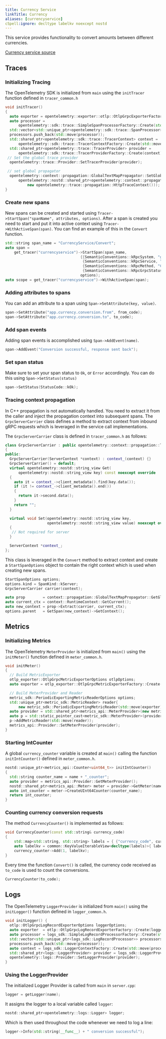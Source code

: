 ```yaml
---
title: Currency Service
linkTitle: Currency
aliases: [currencyservice]
cSpell:ignore: decltype labelkv noexcept nostd
---
```


This service provides functionality to convert amounts between different
currencies.

[Currency service source](https://github.com/open-telemetry/opentelemetry-demo/blob/main/src/currency/)

## Traces

### Initializing Tracing

The OpenTelemetry SDK is initialized from `main` using the `initTracer` function
defined in `tracer_common.h`

```cpp
void initTracer()
{
  auto exporter = opentelemetry::exporter::otlp::OtlpGrpcExporterFactory::Create();
  auto processor =
      opentelemetry::sdk::trace::SimpleSpanProcessorFactory::Create(std::move(exporter));
  std::vector<std::unique_ptr<opentelemetry::sdk::trace::SpanProcessor>> processors;
  processors.push_back(std::move(processor));
  std::shared_ptr<opentelemetry::sdk::trace::TracerContext> context =
      opentelemetry::sdk::trace::TracerContextFactory::Create(std::move(processors));
  std::shared_ptr<opentelemetry::trace::TracerProvider> provider =
      opentelemetry::sdk::trace::TracerProviderFactory::Create(context);
 // Set the global trace provider
  opentelemetry::trace::Provider::SetTracerProvider(provider);

 // set global propagator
  opentelemetry::context::propagation::GlobalTextMapPropagator::SetGlobalPropagator(
      opentelemetry::nostd::shared_ptr<opentelemetry::context::propagation::TextMapPropagator>(
          new opentelemetry::trace::propagation::HttpTraceContext()));
}
```

### Create new spans

New spans can be created and started using
`Tracer->StartSpan("spanName", attributes, options)`. After a span is created
you need to start and put it into active context using
`Tracer->WithActiveSpan(span)`. You can find an example of this in the `Convert`
function.

```cpp
std::string span_name = "CurrencyService/Convert";
auto span =
    get_tracer("currencyservice")->StartSpan(span_name,
                                  {{SemanticConventions::kRpcSystem, "grpc"},
                                   {SemanticConventions::kRpcService, "oteldemo.CurrencyService"},
                                   {SemanticConventions::kRpcMethod, "Convert"},
                                   {SemanticConventions::kRpcGrpcStatusCode, 0}},
                                  options);
auto scope = get_tracer("currencyservice")->WithActiveSpan(span);
```

### Adding attributes to spans

You can add an attribute to a span using `Span->SetAttribute(key, value)`.

```cpp
span->SetAttribute("app.currency.conversion.from", from_code);
span->SetAttribute("app.currency.conversion.to", to_code);
```

### Add span events

Adding span events is accomplished using `Span->AddEvent(name)`.

```cpp
span->AddEvent("Conversion successful, response sent back");
```

### Set span status

Make sure to set your span status to `Ok`, or `Error` accordingly. You can do
this using `Span->SetStatus(status)`

```cpp
span->SetStatus(StatusCode::kOk);
```

### Tracing context propagation

In C++ propagation is not automatically handled. You need to extract it from the
caller and inject the propagation context into subsequent spans. The
`GrpcServerCarrier` class defines a method to extract context from inbound gRPC
requests which is leveraged in the service call implementations.

The `GrpcServerCarrier` class is defined in `tracer_common.h` as follows:

```cpp
class GrpcServerCarrier : public opentelemetry::context::propagation::TextMapCarrier
{
public:
  GrpcServerCarrier(ServerContext *context) : context_(context) {}
  GrpcServerCarrier() = default;
  virtual opentelemetry::nostd::string_view Get(
      opentelemetry::nostd::string_view key) const noexcept override
  {
    auto it = context_->client_metadata().find(key.data());
    if (it != context_->client_metadata().end())
    {
      return it->second.data();
    }
    return "";
  }

  virtual void Set(opentelemetry::nostd::string_view key,
                   opentelemetry::nostd::string_view value) noexcept override
  {
   // Not required for server
  }

  ServerContext *context_;
};
```

This class is leveraged in the `Convert` method to extract context and create a
`StartSpanOptions` object to contain the right context which is used when
creating new spans.

```cpp
StartSpanOptions options;
options.kind = SpanKind::kServer;
GrpcServerCarrier carrier(context);

auto prop        = context::propagation::GlobalTextMapPropagator::GetGlobalPropagator();
auto current_ctx = context::RuntimeContext::GetCurrent();
auto new_context = prop->Extract(carrier, current_ctx);
options.parent   = GetSpan(new_context)->GetContext();
```

## Metrics

### Initializing Metrics

The OpenTelemetry `MeterProvider` is initialized from `main()` using the
`initMeter()` function defined in `meter_common.h`.

```cpp
void initMeter()
{
  // Build MetricExporter
  otlp_exporter::OtlpGrpcMetricExporterOptions otlpOptions;
  auto exporter = otlp_exporter::OtlpGrpcMetricExporterFactory::Create(otlpOptions);

  // Build MeterProvider and Reader
  metric_sdk::PeriodicExportingMetricReaderOptions options;
  std::unique_ptr<metric_sdk::MetricReader> reader{
      new metric_sdk::PeriodicExportingMetricReader(std::move(exporter), options) };
  auto provider = std::shared_ptr<metrics_api::MeterProvider>(new metric_sdk::MeterProvider());
  auto p = std::static_pointer_cast<metric_sdk::MeterProvider>(provider);
  p->AddMetricReader(std::move(reader));
  metrics_api::Provider::SetMeterProvider(provider);
}
```

### Starting IntCounter

A global `currency_counter` variable is created at `main()` calling the function
`initIntCounter()` defined in `meter_common.h`.

```cpp
nostd::unique_ptr<metrics_api::Counter<uint64_t>> initIntCounter()
{
  std::string counter_name = name + "_counter";
  auto provider = metrics_api::Provider::GetMeterProvider();
  nostd::shared_ptr<metrics_api::Meter> meter = provider->GetMeter(name, version);
  auto int_counter = meter->CreateUInt64Counter(counter_name);
  return int_counter;
}
```

### Counting currency conversion requests

The method `CurrencyCounter()` is implemented as follows:

```cpp
void CurrencyCounter(const std::string& currency_code)
{
    std::map<std::string, std::string> labels = { {"currency_code", currency_code} };
    auto labelkv = common::KeyValueIterableView<decltype(labels)>{ labels };
    currency_counter->Add(1, labelkv);
}
```

Every time the function `Convert()` is called, the currency code received as
`to_code` is used to count the conversions.

```cpp
CurrencyCounter(to_code);
```

## Logs

The OpenTelemetry `LoggerProvider` is initialized from `main()` using the
`initLogger()` function defined in `logger_common.h`.

```cpp
void initLogger() {
  otlp::OtlpGrpcLogRecordExporterOptions loggerOptions;
  auto exporter  = otlp::OtlpGrpcLogRecordExporterFactory::Create(loggerOptions);
  auto processor = logs_sdk::SimpleLogRecordProcessorFactory::Create(std::move(exporter));
  std::vector<std::unique_ptr<logs_sdk::LogRecordProcessor>> processors;
  processors.push_back(std::move(processor));
  auto context = logs_sdk::LoggerContextFactory::Create(std::move(processors));
  std::shared_ptr<logs::LoggerProvider> provider = logs_sdk::LoggerProviderFactory::Create(std::move(context));
  opentelemetry::logs::Provider::SetLoggerProvider(provider);
}
```

### Using the LoggerProvider

The initialized Logger Provider is called from `main` in `server.cpp`:

```cpp
logger = getLogger(name);
```

It assigns the logger to a local variable called `logger`:

```cpp
nostd::shared_ptr<opentelemetry::logs::Logger> logger;
```

Which is then used throughout the code whenever we need to log a line:

```cpp
logger->Info(std::string(__func__) + " conversion successful");
```
